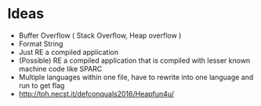 # Ideas

- Buffer Overflow ( Stack Overflow, Heap overflow )
- Format String
- Just RE a compiled application
- (Possible) RE a compiled application that is compiled with lesser known machine code like SPARC
- Multiple languages within one file, have to rewrite into one language and run to get flag
- http://toh.necst.it/defconquals2016/Heapfun4u/
